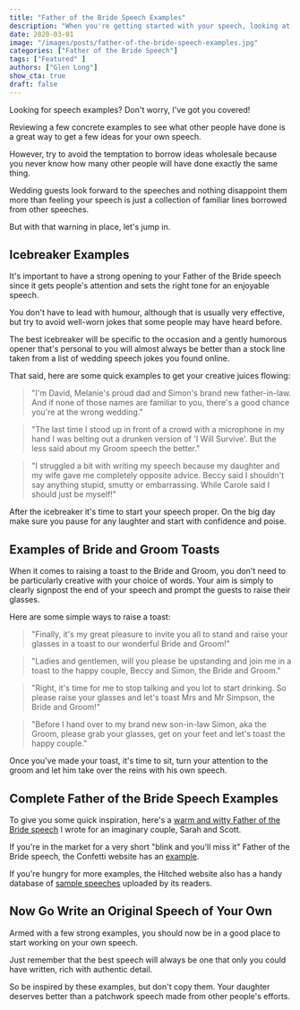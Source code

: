 ```yaml
---
title: "Father of the Bride Speech Examples"
description: "When you're getting started with your speech, looking at some examples can give you a few ideas for your own speech."
date: 2020-03-01
image: "/images/posts/father-of-the-bride-speech-examples.jpg"
categories: ["Father of the Bride Speech"]
tags: ["Featured" ]
authors: ["Glen Long"]
show_cta: true
draft: false
---
```

Looking for speech examples? Don't worry, I've got you covered!

Reviewing a few concrete examples to see what other people have done is a great way to get a few ideas for your own speech.

However, try to avoid the temptation to borrow ideas wholesale because you never know how many other people will have done exactly the same thing.

Wedding guests look forward to the speeches and nothing disappoint them more than feeling your speech is just a collection of familiar lines borrowed from other speeches.

But with that warning in place, let's jump in.

## Icebreaker Examples

It's important to have a strong opening to your Father of the Bride speech since it gets people's attention and sets the right tone for an enjoyable speech.

You don't have to lead with humour, although that is usually very effective, but try to avoid well-worn jokes that some people may have heard before.

The best icebreaker will be specific to the occasion and a gently humorous opener that's personal to you will almost always be better than a stock line taken from a list of wedding speech jokes you found online.

That said, here are some quick examples to get your creative juices flowing:

> "I'm David, Melanie's proud dad and Simon's brand new father-in-law. And if none of those names are familiar to you, there's a good chance you're at the wrong wedding."

> "The last time I stood up in front of a crowd with a microphone in my hand I was belting out a drunken version of 'I Will Survive'. But the less said about my Groom speech the better."

> "I struggled a bit with writing my speech because my daughter and my wife gave me completely opposite advice. Beccy said I shouldn't say anything stupid, smutty or embarrassing. While Carole said I should just be myself!"

After the icebreaker it's time to start your speech proper. On the big day make sure you pause for any laughter and start with confidence and poise.

## Examples of Bride and Groom Toasts

When it comes to raising a toast to the Bride and Groom, you don't need to be particularly creative with your choice of words. Your aim is simply to clearly signpost the end of your speech and prompt the guests to raise their glasses.

Here are some simple ways to raise a toast:

> "Finally, it's my great pleasure to invite you all to stand and raise your glasses in a toast to our wonderful Bride and Groom!"

> "Ladies and gentlemen, will you please be upstanding and join me in a toast to the happy couple, Beccy and Simon, the Bride and Groom."

> "Right, it's time for me to stop talking and you lot to start drinking. So please raise your glasses and let's toast Mrs and Mr Simpson, the Bride and Groom!"

> "Before I hand over to my brand new son-in-law Simon, aka the Groom, please grab your glasses, get on your feet and let's toast the happy couple."

Once you've made your toast, it's time to sit, turn your attention to the groom and let him take over the reins with his own speech.

## Complete Father of the Bride Speech Examples

To give you some quick inspiration, here's a [warm and witty Father of the Bride speech](/father-of-the-bride-speech/example-funny/) I wrote for an imaginary couple, Sarah and Scott.

If you're in the market for a very short "blink and you'll miss it" Father of the Bride speech, the Confetti website has an [example](https://www.confetti.co.uk/wedding-speeches/short-father-of-the-bride-wedding-speech).

If you're hungry for more examples, the Hitched website also has a handy database of [sample speeches](https://www.hitched.co.uk/wedding-speeches/father-of-the-bride-speech-examples/) uploaded by its readers.

## Now Go Write an Original Speech of Your Own

Armed with a few strong examples, you should now be in a good place to start working on your own speech.

Just remember that the best speech will always be one that only you could have written, rich with authentic detail.

So be inspired by these examples, but don't copy them. Your daughter deserves better than a patchwork speech made from other people's efforts.